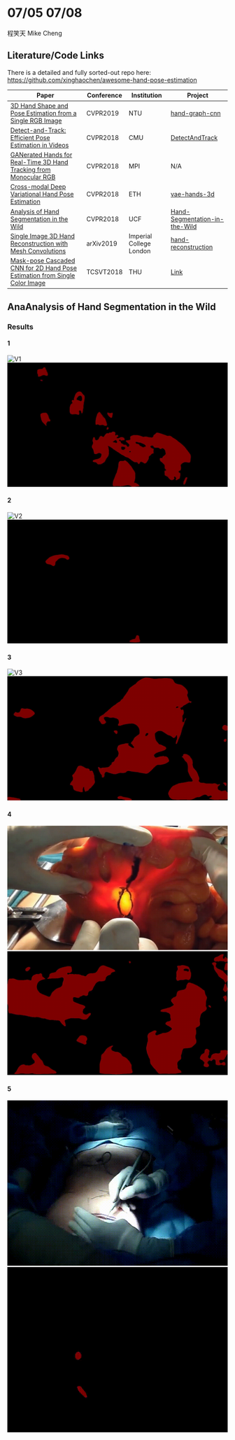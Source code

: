 # 07/05 07/08
程笑天 Mike Cheng
## Literature/Code Links
There is a detailed and fully sorted-out repo here:
https://github.com/xinghaochen/awesome-hand-pose-estimation

Paper | Conference| Institution | Project
----- | ----- | ----- | ----- 
[3D Hand Shape and Pose Estimation from a Single RGB Image](http://openaccess.thecvf.com/content_CVPR_2019/papers/Ge_3D_Hand_Shape_and_Pose_Estimation_From_a_Single_RGB_CVPR_2019_paper.pdf)|CVPR2019|NTU|[hand-graph-cnn](https://github.com/3d-hand-shape/hand-graph-cnn)
[Detect-and-Track: Efficient Pose Estimation in Videos](http://openaccess.thecvf.com/content_cvpr_2018/papers/Girdhar_Detect-and-Track_Efficient_Pose_CVPR_2018_paper.pdf) | CVPR2018  | CMU |  [DetectAndTrack](https://github.com/facebookresearch/DetectAndTrack/)
[GANerated Hands for Real-Time 3D Hand Tracking from Monocular RGB](http://openaccess.thecvf.com/content_cvpr_2018/papers/Mueller_GANerated_Hands_for_CVPR_2018_paper.pdf)|CVPR2018|MPI|N/A
[Cross-modal Deep Variational Hand Pose Estimation](http://openaccess.thecvf.com/content_cvpr_2018/papers/Spurr_Cross-Modal_Deep_Variational_CVPR_2018_paper.pdf)|CVPR2018|ETH|[vae-hands-3d](https://github.com/spurra/vae-hands-3d)
[Analysis of Hand Segmentation in the Wild](http://openaccess.thecvf.com/content_cvpr_2018/papers/Urooj_Analysis_of_Hand_CVPR_2018_paper.pdf)|CVPR2018|UCF|[Hand-Segmentation-in-the-Wild](https://github.com/aurooj/Hand-Segmentation-in-the-Wild)
[Single Image 3D Hand Reconstruction with Mesh Convolutions](https://arxiv.org/pdf/1905.01326.pdf)|arXiv2019|Imperial College London|[hand-reconstruction](https://github.com/dkulon/hand-reconstruction)
[Mask-pose Cascaded CNN for 2D Hand Pose Estimation from Single Color Image](https://www.yangangwang.com/papers/WANG-MCC-2018-10.pdf)|TCSVT2018|THU|[Link](https://www.yangangwang.com/papers/WANG-MCC-2018-10.html)

## AnaAnalysis of Hand Segmentation in the Wild
### Results
#### 1
![V1](./illustrations/dataset/ALT.gif)
![R1](./illustrations/result/ALT.gif)
#### 2
![V2](./illustrations/dataset/FIS.gif)
![R2](./illustrations/result/FIS.gif)
#### 3
![V3](./illustrations/dataset/SIG.gif)
![R3](./illustrations/result/SIG.gif)
#### 4
![V4](./illustrations/dataset/SIG2.gif)
![R4](./illustrations/result/SIG2.gif)
#### 5
![V5](./illustrations/dataset/TRAM.gif)
![R5](./illustrations/result/TRAM.gif)

